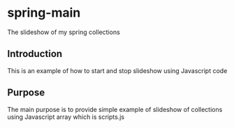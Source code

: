 # spring-main
The slideshow of my spring collections

## Introduction
This is an example of how to start and stop slideshow using Javascript code

## Purpose
The main purpose is to provide simple example of slideshow of collections using Javascript array which is scripts.js
